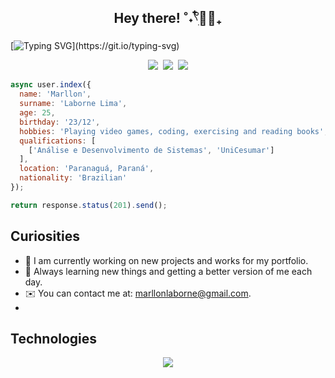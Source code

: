 ## <p align="center"> Hey there! ˚˖𓍢ִ໋🧚🏻₊</p>

[![Typing SVG](https://readme-typing-svg.herokuapp.com?font=JetBrains+Mono&size=24&pause=1000&color=12EF01&center=true&random=false&width=1000&lines=Hello+world!;You+can+call+me+Marllon...;I'm+a+front-end+developer!)](https://git.io/typing-svg)

<samp>
  <p align="center">
    <a href="mailto:marllonlaborne@gmail.com" target="_blank" style="text-decoration: none;">
        <img src="https://img.shields.io/badge/Gmail-000?style=for-the-badge&logo=gmail&logoColor=12EF01">
    </a>
    <a href="https://www.instagram.com/marllonlab/" target="_blank" style="text-decoration: none;">
        <img src="https://img.shields.io/badge/Instagram-000?style=for-the-badge&logo=instagram&logoColor=12EF01">
    </a>
    <a href="https://www.linkedin.com/in/marllonlaborne/" target="_blank" style="text-decoration: none;">
      <img src="https://img.shields.io/badge/LinkedIn-000?style=for-the-badge&logo=linkedin&logoColor=12EF01">
    </a>
  </p>
</samp>

```javascript
async user.index({
  name: 'Marllon',
  surname: 'Laborne Lima',
  age: 25,
  birthday: '23/12',
  hobbies: 'Playing video games, coding, exercising and reading books',
  qualifications: [
    ['Análise e Desenvolvimento de Sistemas', 'UniCesumar']
  ],
  location: 'Paranaguá, Paraná',
  nationality: 'Brazilian'
});

return response.status(201).send();
```

## Curiosities

- 🚀  I am currently working on new projects and works for my portfolio.
- 🌿  Always learning new things and getting a better version of me each day.
- ✉️  You can contact me at: marllonlaborne@gmail.com.
- 

## Technologies

<p align="center">
  <a href="https://skillicons.dev">
    <img src="https://skillicons.dev/icons?i=figma,html,css,js,ts,react,nodejs,expressjs,c,cs,java,mysql,git&perline=9" />
  </a>
</p>
